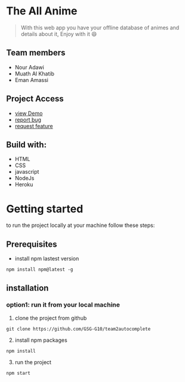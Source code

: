 # The All Anime
> With this web app you have your offline database of animes and details about it,
>  Enjoy with it :smile: 
## Team members
* Nour Adawi
* Muath Al Khatib
* Eman Amassi

## Project Access
* [view Demo](https://team2autocompleter.herokuapp.com/)
* [report bug](https://github.com/GSG-G10/team2-autocomplete/issues)
* [request feature](https://github.com/GSG-G10/team2-autocomplete/issues)

## Build with: 
* HTML
* CSS
* javascript
* NodeJs
* Heroku

# Getting started
to run the project locally at your machine follow these steps: 

## Prerequisites
* install npm lastest version
```
npm install npm@latest -g
```

## installation
### option1: run it from your local machine
1. clone the project from github
 ```
git clone https://github.com/GSG-G10/team2autocomplete
```
2. install npm packages
```
npm install 
```
3. run the project
```
npm start
```
